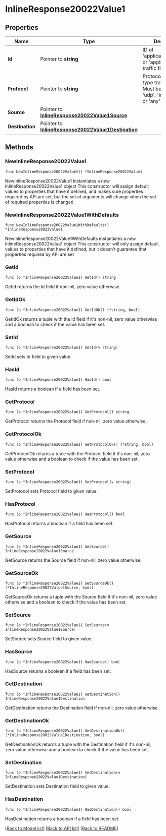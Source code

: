 # InlineResponse20022Value1

## Properties

Name | Type | Description | Notes
------------ | ------------- | ------------- | -------------
**Id** | Pointer to **string** | ID of &#39;applicationCategory&#39; or &#39;application&#39; type traffic filter | [optional] 
**Protocol** | Pointer to **string** | Protocol of &#39;custom&#39; type traffic filter. Must be one of: &#39;tcp&#39;, &#39;udp&#39;, &#39;icmp&#39;, &#39;icmp6&#39; or &#39;any&#39; | [optional] 
**Source** | Pointer to [**InlineResponse20022Value1Source**](InlineResponse20022Value1Source.md) |  | [optional] 
**Destination** | Pointer to [**InlineResponse20022Value1Destination**](InlineResponse20022Value1Destination.md) |  | [optional] 

## Methods

### NewInlineResponse20022Value1

`func NewInlineResponse20022Value1() *InlineResponse20022Value1`

NewInlineResponse20022Value1 instantiates a new InlineResponse20022Value1 object
This constructor will assign default values to properties that have it defined,
and makes sure properties required by API are set, but the set of arguments
will change when the set of required properties is changed

### NewInlineResponse20022Value1WithDefaults

`func NewInlineResponse20022Value1WithDefaults() *InlineResponse20022Value1`

NewInlineResponse20022Value1WithDefaults instantiates a new InlineResponse20022Value1 object
This constructor will only assign default values to properties that have it defined,
but it doesn't guarantee that properties required by API are set

### GetId

`func (o *InlineResponse20022Value1) GetId() string`

GetId returns the Id field if non-nil, zero value otherwise.

### GetIdOk

`func (o *InlineResponse20022Value1) GetIdOk() (*string, bool)`

GetIdOk returns a tuple with the Id field if it's non-nil, zero value otherwise
and a boolean to check if the value has been set.

### SetId

`func (o *InlineResponse20022Value1) SetId(v string)`

SetId sets Id field to given value.

### HasId

`func (o *InlineResponse20022Value1) HasId() bool`

HasId returns a boolean if a field has been set.

### GetProtocol

`func (o *InlineResponse20022Value1) GetProtocol() string`

GetProtocol returns the Protocol field if non-nil, zero value otherwise.

### GetProtocolOk

`func (o *InlineResponse20022Value1) GetProtocolOk() (*string, bool)`

GetProtocolOk returns a tuple with the Protocol field if it's non-nil, zero value otherwise
and a boolean to check if the value has been set.

### SetProtocol

`func (o *InlineResponse20022Value1) SetProtocol(v string)`

SetProtocol sets Protocol field to given value.

### HasProtocol

`func (o *InlineResponse20022Value1) HasProtocol() bool`

HasProtocol returns a boolean if a field has been set.

### GetSource

`func (o *InlineResponse20022Value1) GetSource() InlineResponse20022Value1Source`

GetSource returns the Source field if non-nil, zero value otherwise.

### GetSourceOk

`func (o *InlineResponse20022Value1) GetSourceOk() (*InlineResponse20022Value1Source, bool)`

GetSourceOk returns a tuple with the Source field if it's non-nil, zero value otherwise
and a boolean to check if the value has been set.

### SetSource

`func (o *InlineResponse20022Value1) SetSource(v InlineResponse20022Value1Source)`

SetSource sets Source field to given value.

### HasSource

`func (o *InlineResponse20022Value1) HasSource() bool`

HasSource returns a boolean if a field has been set.

### GetDestination

`func (o *InlineResponse20022Value1) GetDestination() InlineResponse20022Value1Destination`

GetDestination returns the Destination field if non-nil, zero value otherwise.

### GetDestinationOk

`func (o *InlineResponse20022Value1) GetDestinationOk() (*InlineResponse20022Value1Destination, bool)`

GetDestinationOk returns a tuple with the Destination field if it's non-nil, zero value otherwise
and a boolean to check if the value has been set.

### SetDestination

`func (o *InlineResponse20022Value1) SetDestination(v InlineResponse20022Value1Destination)`

SetDestination sets Destination field to given value.

### HasDestination

`func (o *InlineResponse20022Value1) HasDestination() bool`

HasDestination returns a boolean if a field has been set.


[[Back to Model list]](../README.md#documentation-for-models) [[Back to API list]](../README.md#documentation-for-api-endpoints) [[Back to README]](../README.md)


